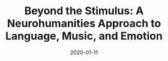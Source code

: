 ---
title: "Beyond the Stimulus: A Neurohumanities Approach to Language, Music, and Emotion"
collection: publications
permalink: /publication/2020_beyond-the-stimulus:-a-neurohumanities-approach-to
date: 2020-01-11
year: 2020
venue: 'Neuron'
authors: 'Hartley CA, Poeppel D'
number: '174'
citation: 'Hartley CA, Poeppel D (2020). Beyond the Stimulus: A Neurohumanities Approach to Language, Music, and Emotion. Neuron.'
category: 'article'
---
